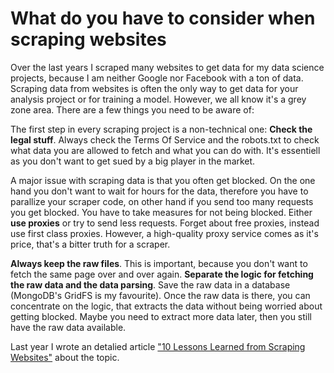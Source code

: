 # What do you have to consider when scraping websites

Over the last years I scraped many websites to get data for my data science projects, because I am neither Google nor Facebook with a ton of data. Scraping data from websites is often the only way to get data for
your analysis project or for training a model. However, we all know it's a grey zone area. There are a few things you need to be aware of:

The first step in every scraping project is a non-technical one: __Check the legal stuff__. Always check the Terms Of Service and the robots.txt to check what data you are allowed to fetch and what you can do with. It's essentiell as you don't want to get sued by a big player in the market.

A major issue with scraping data is that you often get blocked. On the one hand you don't want to wait for hours for the data, therefore you have to parallize your scraper code, on other hand if you send too many requests you get blocked. You have to take measures for not being blocked. Either __use proxies__ or try to send less requests. Forget about free proxies, instead use first class proxies. However, a high-quality proxy service comes as it's price, that's a bitter truth for a scraper.

__Always keep the raw files__. This is important, because you don't want to fetch the same page over and over again. __Separate the logic for fetching the raw data and the data parsing__. Save the raw data in a database (MongoDB's GridFS is my favourite). Once the raw data is there, you can concentrate on the logic, that extracts the data without being worried about getting blocked. Maybe you need to extract more data later, then you still have the raw data available.

Last year I wrote an detalied article ["10 Lessons Learned from Scraping Websites"](https://jenslaufer.com/data%20retrieval/10_lessons_learned_from_scraping_websites.html) about the topic.

